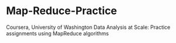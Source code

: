# Map-Reduce-Practice
Coursera, University of Washington Data Analysis at Scale: Practice assignments using MapReduce algorithms

